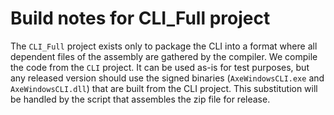 # Build notes for CLI_Full project

The `CLI_Full` project exists only to package the CLI into a format where all dependent files of the assembly are gathered by the compiler. We compile the code from the `CLI` project. It can be used as-is for test purposes, but any released version should use the signed binaries (`AxeWindowsCLI.exe` and `AxeWindowsCLI.dll`) that are built from the CLI project. This substitution will be handled by the script that assembles the zip file for release.
